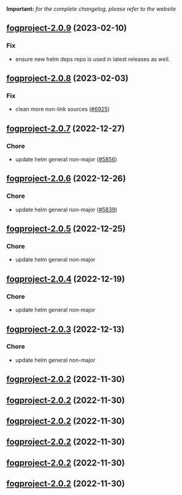 **Important:**
*for the complete changelog, please refer to the website*




## [fogproject-2.0.9](https://github.com/succelle/charts/compare/fogproject-2.0.8...fogproject-2.0.9) (2023-02-10)

### Fix

- ensure new helm deps repo is used in latest releases as well.
  
  


## [fogproject-2.0.8](https://github.com/succelle/charts/compare/fogproject-2.0.7...fogproject-2.0.8) (2023-02-03)

### Fix

-  clean more non-link sources ([#6925](https://github.com/succelle/charts/issues/6925))
  
  


## [fogproject-2.0.7](https://github.com/succelle/charts/compare/fogproject-2.0.6...fogproject-2.0.7) (2022-12-27)

### Chore

- update helm general non-major ([#5856](https://github.com/succelle/charts/issues/5856))
  
  


## [fogproject-2.0.6](https://github.com/succelle/charts/compare/fogproject-2.0.5...fogproject-2.0.6) (2022-12-26)

### Chore

- update helm general non-major ([#5839](https://github.com/succelle/charts/issues/5839))
  
  


## [fogproject-2.0.5](https://github.com/succelle/charts/compare/fogproject-2.0.4...fogproject-2.0.5) (2022-12-25)

### Chore

- update helm general non-major
  
  


## [fogproject-2.0.4](https://github.com/succelle/charts/compare/fogproject-2.0.3...fogproject-2.0.4) (2022-12-19)

### Chore

- update helm general non-major
  
  


## [fogproject-2.0.3](https://github.com/succelle/charts/compare/fogproject-2.0.2...fogproject-2.0.3) (2022-12-13)

### Chore

- update helm general non-major
  
  


## [fogproject-2.0.2](https://github.com/succelle/charts/compare/fogproject-2.0.1...fogproject-2.0.2) (2022-11-30)




## [fogproject-2.0.2](https://github.com/succelle/charts/compare/fogproject-2.0.1...fogproject-2.0.2) (2022-11-30)




## [fogproject-2.0.2](https://github.com/succelle/charts/compare/fogproject-2.0.1...fogproject-2.0.2) (2022-11-30)




## [fogproject-2.0.2](https://github.com/succelle/charts/compare/fogproject-2.0.1...fogproject-2.0.2) (2022-11-30)




## [fogproject-2.0.2](https://github.com/succelle/charts/compare/fogproject-2.0.1...fogproject-2.0.2) (2022-11-30)




## [fogproject-2.0.2](https://github.com/succelle/charts/compare/fogproject-2.0.1...fogproject-2.0.2) (2022-11-30)




